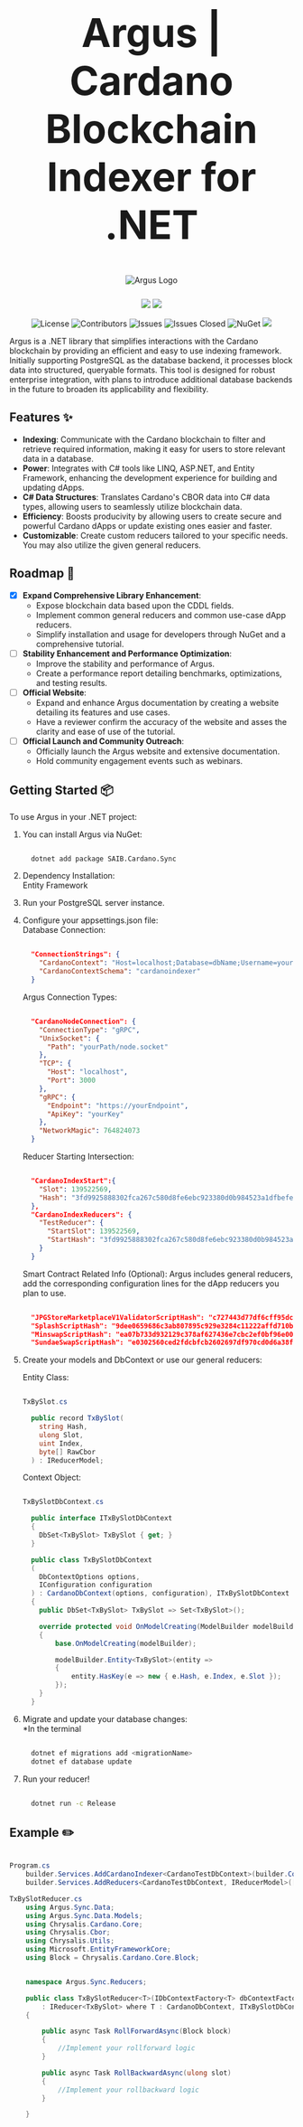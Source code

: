 <div align="center">
 <h1 style="font-size: 5em;">Argus | Cardano Blockchain Indexer for .NET</h1>
</div>  

<div align="center" style="margin: 25px;">
  <picture>
    <source media="(prefers-color-scheme: dark)" srcset="/assets/darkmodeAsset.png">
    <source media="(prefers-color-scheme: light)" srcset="/assets/lightmodeAsset.png">
    <img alt="Argus Logo" >
  </picture>
</div>

<div align="center">

  <img src="https://img.shields.io/github/forks/SAIB-Inc/Argus.svg?style=social" style="display: inline-block;">
  <img src="https://img.shields.io/github/stars/SAIB-Inc/Argus.svg?style=social" style="display: inline-block;">

</div>

<div align="center">

  ![License](https://img.shields.io/badge/License-Apache%202.0-blue.svg)
  ![Contributors](https://img.shields.io/github/contributors/SAIB-Inc/Argus.svg?label=Contributors)
  ![Issues](https://img.shields.io/github/issues/SAIB-Inc/Argus.svg?label=Open%20Issues)
  ![Issues Closed](https://img.shields.io/github/issues-closed/SAIB-Inc/Argus.svg?label=Closed%20Issues)
  <a href="https://www.nuget.org/packages/SAIB.Cardano.Sync" style="display: inline-block; text-decoration: none; border: none;">
      <img src="https://img.shields.io/nuget/v/SAIB.Cardano.Sync.svg" alt="NuGet">
  </a>
  <img src="https://img.shields.io/badge/C%23-purple.svg" style="display: inline-block;">

</div>



Argus is a .NET library that simplifies interactions with the Cardano blockchain by providing an efficient and easy to use indexing framework.
Initially supporting PostgreSQL as the database backend, it processes block data into structured, queryable formats.
This tool is designed for robust enterprise integration, with plans to introduce additional database backends in the future to broaden its applicability and flexibility.

## Features :sparkles:

- **Indexing**: Communicate with the Cardano blockchain to filter and retrieve required information, making it easy for users to store relevant data in a database.
- **Power**: Integrates with C# tools like LINQ, ASP.NET, and Entity Framework, enhancing the development experience for building and updating dApps.
- **C# Data Structures**: Translates Cardano's CBOR data into C# data types, allowing users to seamlessly utilize blockchain data.
- **Efficiency**: Boosts producivity by allowing users to create secure and powerful Cardano dApps or update existing ones easier and faster.
- **Customizable**: Create custom reducers tailored to your specific needs. You may also utilize the given general reducers.

## Roadmap :rocket:

- [x] **Expand Comprehensive Library Enhancement**: 
  - Expose blockchain data based upon the CDDL fields.
  - Implement common general reducers and common use-case dApp reducers.
  - Simplify installation and usage for developers through NuGet and a comprehensive tutorial.
- [ ] **Stability Enhancement and Performance Optimization**: 
  - Improve the stability and performance of Argus.
  - Create a performance report detailing benchmarks, optimizations, and testing results.
- [ ] **Official Website**: 
  - Expand and enhance Argus documentation by creating a website detailing its features and use cases.
  - Have a reviewer confirm the accuracy of the website and asses the clarity and ease of use of the tutorial.
- [ ] **Official Launch and Community Outreach**: 
  - Officially launch the Argus website and extensive documentation.
  - Hold community engagement events such as webinars.

## Getting Started :package:

To use Argus in your .NET project:

1. You can install Argus via NuGet:  

    ```bash
    
      dotnet add package SAIB.Cardano.Sync
    
    ```

2. Dependency Installation:  
    Entity Framework

3. Run your PostgreSQL server instance.  

4. Configure your appsettings.json file:  
    Database Connection:

    ```json

      "ConnectionStrings": {
        "CardanoContext": "Host=localhost;Database=dbName;Username=yourUsername;Password=yourPassword;Port=yourPort",
        "CardanoContextSchema": "cardanoindexer"
      }
    
    ```

    Argus Connection Types:

    ```json

      "CardanoNodeConnection": {
        "ConnectionType": "gRPC",
        "UnixSocket": {
          "Path": "yourPath/node.socket"
        },
        "TCP": {
          "Host": "localhost",
          "Port": 3000
        },
        "gRPC": {
          "Endpoint": "https://yourEndpoint",
          "ApiKey": "yourKey"
        },
        "NetworkMagic": 764824073
      }

    ```

    Reducer Starting Intersection:

    ```json
    
      "CardanoIndexStart":{
        "Slot": 139522569,
        "Hash": "3fd9925888302fca267c580d8fe6ebc923380d0b984523a1dfbefe88ef089b66"
      },
      "CardanoIndexReducers": {
        "TestReducer": {
          "StartSlot": 139522569,
          "StartHash": "3fd9925888302fca267c580d8fe6ebc923380d0b984523a1dfbefe88ef089b66"
        }
      }

    ```

    Smart Contract Related Info (Optional):
      Argus includes general reducers, add the corresponding configuration lines for the dApp reducers you plan to use.

    ```json

      "JPGStoreMarketplaceV1ValidatorScriptHash": "c727443d77df6cff95dca383994f4c3024d03ff56b02ecc22b0f3f65", 
      "SplashScriptHash": "9dee0659686c3ab807895c929e3284c11222affd710b09be690f924d", 
      "MinswapScriptHash": "ea07b733d932129c378af627436e7cbc2ef0bf96e0036bb51b3bde6b", 
      "SundaeSwapScriptHash": "e0302560ced2fdcbfcb2602697df970cd0d6a38f94b32703f51c312b"

    ```

5. Create your models and DbContext or use our general reducers:  

    Entity Class:  

    
    ```cs

    TxBySlot.cs

      public record TxBySlot(
        string Hash,
        ulong Slot,
        uint Index,
        byte[] RawCbor
      ) : IReducerModel;

    ```

    Context Object:  

    
    ```cs 

    TxBySlotDbContext.cs

      public interface ITxBySlotDbContext
      {
        DbSet<TxBySlot> TxBySlot { get; }
      }

      public class TxBySlotDbContext
      (
        DbContextOptions options,
        IConfiguration configuration
      ) : CardanoDbContext(options, configuration), ITxBySlotDbContext
      {
        public DbSet<TxBySlot> TxBySlot => Set<TxBySlot>();

        override protected void OnModelCreating(ModelBuilder modelBuilder)
        {
            base.OnModelCreating(modelBuilder);

            modelBuilder.Entity<TxBySlot>(entity =>
            {
                entity.HasKey(e => new { e.Hash, e.Index, e.Slot });
            });
        }
      }

    ```

6. Migrate and update your database changes:  
  *In the terminal

    ```bash

      dotnet ef migrations add <migrationName> 
      dotnet ef database update

    ```  

7. Run your reducer!  

    ```bash
    
      dotnet run -c Release
    
    ```

## Example :pencil2:  



```cs

Program.cs
    builder.Services.AddCardanoIndexer<CardanoTestDbContext>(builder.Configuration); 
    builder.Services.AddReducers<CardanoTestDbContext, IReducerModel>([typeof(TxBySlotReducer<>)]); 

TxBySlotReducer.cs
    using Argus.Sync.Data;
    using Argus.Sync.Data.Models;
    using Chrysalis.Cardano.Core;
    using Chrysalis.Cbor;
    using Chrysalis.Utils;
    using Microsoft.EntityFrameworkCore;
    using Block = Chrysalis.Cardano.Core.Block;


    namespace Argus.Sync.Reducers;

    public class TxBySlotReducer<T>(IDbContextFactory<T> dbContextFactory)
        : IReducer<TxBySlot> where T : CardanoDbContext, ITxBySlotDbContext
    {

        public async Task RollForwardAsync(Block block)
        {
            //Implement your rollforward logic
        }

        public async Task RollBackwardAsync(ulong slot)
        {
            //Implement your rollbackward logic
        }

    }
```

